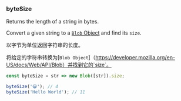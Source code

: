 ### byteSize

Returns the length of a string in bytes.

Convert a given string to a [`Blob` Object](https://developer.mozilla.org/en-US/docs/Web/API/Blob) and find its `size`.

以字节为单位返回字符串的长度。

将给定的字符串转换为[`Blob Object`]（https://developer.mozilla.org/en-US/docs/Web/API/Blob）并找到它的`size`。

```js
const byteSize = str => new Blob([str]).size;
```

```js
byteSize('😀'); // 4
byteSize('Hello World'); // 11
```
